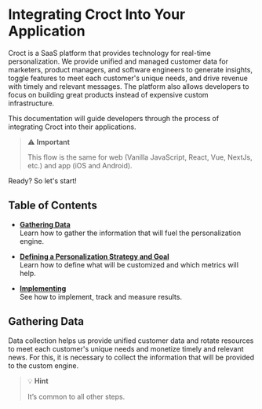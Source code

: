 # Integrating Croct Into Your Application

Croct is a SaaS platform that provides technology for real-time personalization. We provide unified and managed customer data for marketers, product managers, and software engineers to generate insights, toggle features to meet each customer's unique needs, and drive revenue with timely and relevant messages. The platform also allows developers to focus on building great products instead of expensive custom infrastructure.

This documentation will guide developers through the process of integrating Croct into their applications.

> ⚠️ **Important** 
> 
> This flow is  the same for web (Vanilla JavaScript, React, Vue, NextJs, etc.) and app (iOS and Android).

Ready? So let's start!

## Table of Contents

- **[Gathering Data](https://github.com/walerya/Croct-TW-Challenge/edit/main/README.md#gathering-data)**  
Learn how to gather the information that will fuel the personalization engine.

- **[Defining a Personalization Strategy and Goal](https://github.com/walerya/Croct-TW-Challenge/edit/main/README.md#gathering-data)**  
Learn how to define what will be customized and which metrics will help.

- **[Implementing](https://github.com/walerya/Croct-TW-Challenge/edit/main/README.md#gathering-data)**  
See how to implement, track and measure results.

## Gathering Data

Data collection helps us provide unified customer data and rotate resources to meet each customer's unique needs and monetize timely and relevant news. For this, it is necessary to collect the information that will be provided to the custom engine.

> 💡️️ **Hint**
>
>It’s common to all other steps.

